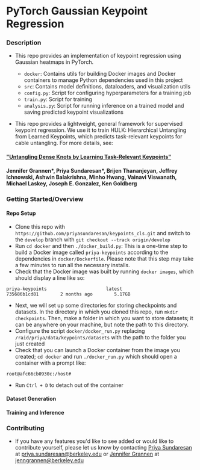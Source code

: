 # PyTorch Gaussian Keypoint Regression

### Description
* This repo provides an implementation of keypoint regression using Gaussian heatmaps in PyTorch.
  * `docker`: Contains utils for building Docker images and Docker containers to manage Python dependencies used in this project 
  * `src`: Contains model definitions, dataloaders, and visualization utils
  * `config.py`: Script for configuring hyperparameters for a training job
  * `train.py`: Script for training
  * `analysis.py`: Script for running inference on a trained model and saving predicted keypoint visualizations

* This repo provides a lightweight, general framework for supervised keypoint regression. We use it to train HULK: Hierarchical Untangling from Learned Keypoints, which predicts task-relevant keypoints for cable untangling. For more details, see:
#### ["Untangling Dense Knots by Learning Task-Relevant Keypoints"](https://sites.google.com/berkeley.edu/corl2020ropeuntangling/home)
#### Jennifer Grannen*, Priya Sundaresan*, Brijen Thananjeyan, Jeffrey Ichnowski, Ashwin Balakrishna, Minho Hwang, Vainavi Viswanath, Michael Laskey, Joseph E. Gonzalez, Ken Goldberg

### Getting Started/Overview
#### Repo Setup
* Clone this repo with `https://github.com/priyasundaresan/keypoints_cls.git` and switch to the `develop` branch with `git checkout --track origin/develop`
* Run `cd docker` and then `./docker_build.py`: This is a one-time step to build a Docker image called `priya-keypoints` according to the dependencies in `docker/Dockerfile`. Please note that this step may take a few minutes to run all the necessary installs.
* Check that the Docker image was built by running `docker images`, which should display a line like so:
```
priya-keypoints                      latest                          735686b1cd81        2 months ago        5.17GB
```
* Next, we will set up some directories for storing checkpoints and datasets. In the directory in which you cloned this repo, run `mkdir checkpoints`.  Then, make a folder in which you want to store datasets; it can be anywhere on your machine, but note the path to this directory.
* Configure the script `docker/docker_run.py` replacing `/raid/priya/data/keypoints/datasets` with the path to the folder you just created
* Check that you can launch a Docker container from the image you created; `cd docker` and run `./docker_run.py` which should open a container with a prompt like:
```
root@afc66cb0930c:/host#
```
* Run `Ctrl + D` to detach out of the container
#### Dataset Generation

#### Training and Inference

### Contributing 
* If you have any features you'd like to see added or would like to contribute yourself, please let us know by contacting [Priya Sundaresan](http://priya.sundaresan.us) at priya.sundaresan@berkeley.edu or [Jennifer Grannen](http://jenngrannen.com/) at jenngrannen@berkeley.edu
